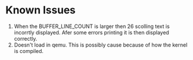# Known Issues

1. When the BUFFER_LINE_COUNT is larger then 26 scolling text is incorrtly displayed. Afer some errors printing it is then displayed correctly.
2. Doesn't load in qemu. This is possibly cause because of how the kernel is compiled.